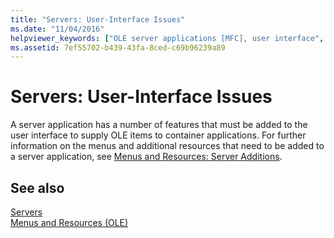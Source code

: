 ```yaml
---
title: "Servers: User-Interface Issues"
ms.date: "11/04/2016"
helpviewer_keywords: ["OLE server applications [MFC], user interface", "servers, user-interface issues", "user interface issues"]
ms.assetid: 7ef55702-b439-43fa-8ced-c69b96239a89
---
```

# Servers: User-Interface Issues

A server application has a number of features that must be added to the user interface to supply OLE items to container applications. For further information on the menus and additional resources that need to be added to a server application, see [Menus and Resources: Server Additions](../mfc/menus-and-resources-server-additions.md).

## See also

[Servers](../mfc/servers.md)<br/>
[Menus and Resources (OLE)](../mfc/menus-and-resources-ole.md)
